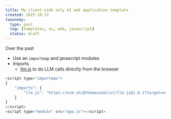 ```yaml
---
title: My client-side only AI web application template
created: 2025-10-13
taxonomy:
  type: post
  tag: [templates, ai, web, javascript]
  status: draft
---
```


Over the past

* Use an `importmap` and javascript modules
* Imports
	* [llm.js](https://github.com/themaximalist/llm.js) to do LLM calls directly from the browser

```javascript
<script type="importmap">
{
    "imports": {
        "llm.js": "https://esm.sh/@themaximalist/llm.js@1.0.1?target=node",
    }
}
</script>
<script type="module" src="app.js"></script>
```
